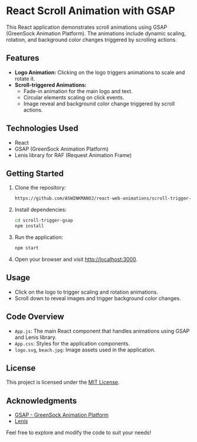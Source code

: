 # React Scroll Animation with GSAP

This React application demonstrates scroll animations using GSAP (GreenSock Animation Platform). The animations include dynamic scaling, rotation, and background color changes triggered by scrolling actions.

## Features

- **Logo Animation:** Clicking on the logo triggers animations to scale and rotate it.
- **Scroll-triggered Animations:**
  - Fade-in animation for the main logo and text.
  - Circular elements scaling on click events.
  - Image reveal and background color change triggered by scroll actions.

## Technologies Used

- React
- GSAP (GreenSock Animation Platform)
- Lenis library for RAF (Request Animation Frame)

## Getting Started

1. Clone the repository:

   ```bash
   https://github.com/ASWINKMANOJ/react-web-animations/scroll-trigger-gsap
   ```

2. Install dependencies:

   ```bash
   cd scroll-trigger-gsap
   npm install
   ```

3. Run the application:

   ```bash
   npm start
   ```

4. Open your browser and visit [http://localhost:3000](http://localhost:3000).

## Usage

- Click on the logo to trigger scaling and rotation animations.
- Scroll down to reveal images and trigger background color changes.

## Code Overview

- `App.js`: The main React component that handles animations using GSAP and Lenis library.
- `App.css`: Styles for the application components.
- `logo.svg`, `beach.jpg`: Image assets used in the application.

## License

This project is licensed under the [MIT License](LICENSE.md).

## Acknowledgments

- [GSAP - GreenSock Animation Platform](https://greensock.com/gsap/)
- [Lenis](https://www.npmjs.com/package/@studio-freight/lenis)

Feel free to explore and modify the code to suit your needs!
